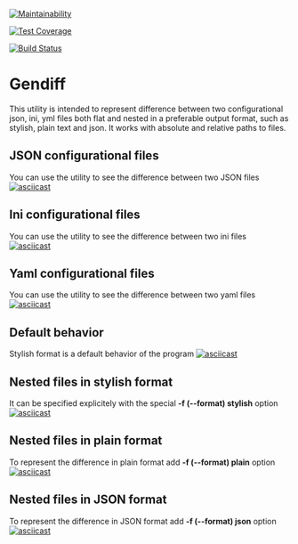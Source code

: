 [![Maintainability](https://api.codeclimate.com/v1/badges/52e4bb2e54cceedc6864/maintainability)](https://codeclimate.com/github/panteslav/frontend-project-lvl2/maintainability)

[![Test Coverage](https://api.codeclimate.com/v1/badges/52e4bb2e54cceedc6864/test_coverage)](https://codeclimate.com/github/panteslav/frontend-project-lvl2/test_coverage)

[![Build Status](https://travis-ci.org/panteslav/frontend-project-lvl2.svg?branch=master)](https://travis-ci.org/panteslav/frontend-project-lvl2)

# Gendiff

This utility is intended to represent difference between two configurational json, ini, yml files both flat and nested in a preferable output format, such as stylish, plain text and json. It works with absolute and relative paths to files.

## JSON configurational files

You can use the utility to see the difference between two JSON files
[![asciicast](https://asciinema.org/a/sYoHlq84USSaPbmGy605TNTcC.svg)](https://asciinema.org/a/sYoHlq84USSaPbmGy605TNTcC)

## Ini configurational files

You can use the utility to see the difference between two ini files
[![asciicast](https://asciinema.org/a/eizA7E74rsklA4CMmNgGjfDAQ.svg)](https://asciinema.org/a/eizA7E74rsklA4CMmNgGjfDAQ)

## Yaml configurational files

You can use the utility to see the difference between two yaml files
[![asciicast](https://asciinema.org/a/xGvnbvqImpcstpWUqDrZx3v0C.svg)](https://asciinema.org/a/xGvnbvqImpcstpWUqDrZx3v0C)

## Default behavior

Stylish format is a default behavior of the program
[![asciicast](https://asciinema.org/a/Z0xEGJkd3irprGZ7viduJfStu.svg)](https://asciinema.org/a/Z0xEGJkd3irprGZ7viduJfStu)

## Nested files in stylish format

It can be specified explicitely with the special **-f (--format) stylish** option
[![asciicast](https://asciinema.org/a/Xz3pVICzKh4u50pPis4o2tKrh.svg)](https://asciinema.org/a/Xz3pVICzKh4u50pPis4o2tKrh)

## Nested files in plain format

To represent the difference in plain format add **-f (--format) plain** option
[![asciicast](https://asciinema.org/a/G4ZTQHdFYYDH1LuYtGBSd6jgv.svg)](https://asciinema.org/a/G4ZTQHdFYYDH1LuYtGBSd6jgv)

## Nested files in JSON format

To represent the difference in JSON format add **-f (--format) json** option
[![asciicast](https://asciinema.org/a/G4ZTQHdFYYDH1LuYtGBSd6jgv.svg)](https://asciinema.org/a/G4ZTQHdFYYDH1LuYtGBSd6jgv)
